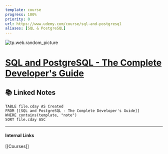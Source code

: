 ```yaml
---
template: course
progress: 100%
priority: 0
url: https://www.udemy.com/course/sql-and-postgresql
aliases: [SQL & PostgreSQL]
---
```

![tp.web.random_picture](https://images.unsplash.com/photo-1501785888041-af3ef285b470?crop=entropy&cs=tinysrgb&fit=crop&fm=jpg&h=300&ixid=MnwxfDB8MXxyYW5kb218MHx8bGFuZHNjYXBlLHdhdGVyLG1vdW50YWlufHx8fHx8MTY2MTU3NjQ5NQ&ixlib=rb-1.2.1&q=80&utm_campaign=api-credit&utm_medium=referral&utm_source=unsplash_source&w=900)

# [SQL and PostgreSQL - The Complete Developer's Guide](https://www.udemy.com/course/sql-and-postgresql)



## 📚 Linked Notes
```dataview
TABLE file.cday AS Created 
FROM [[SQL and PostgreSQL - The Complete Developer's Guide]]
WHERE contains(template, "note") 
SORT file.cday ASC
```

---
#### Internal Links
[[Courses]]
